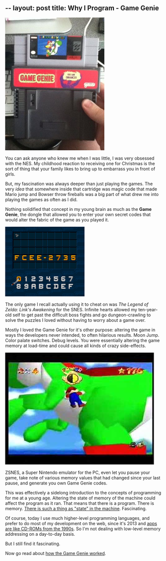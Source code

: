 --
layout: post
title: Why I Program - Game Genie  
--

![](../content/images/GameGenie_SNES_e1363739370973.jpg)


You can ask anyone who knew me when I was little, I was very obsessed with the NES. My childhood reaction to receiving one for Christmas is the sort of thing that your family likes to bring up to embarrass you in front of girls.

But, my fascination was always deeper than just playing the games. The very *idea* that somewhere inside that cartridge was magic code that made Mario jump and Bowser throw fireballs was a big part of what drew me into playing the games as often as I did.

Nothing solidified that concept in my young brain as much as the **Game Genie**, the dongle that allowed you to enter your own secret codes that would alter the fabric of the game as you played it.


![](../content/images/Game_Genie_BIOS_U_v2_0_Unl.png)


The only game I recall actually using it to cheat on was *The Legend of Zelda: Link's Awakening* for the SNES. Infinite hearts allowed my ten-year-old self to get past the difficult boss fights and go dungeon-crawling to solve the puzzles I loved without having to worry about a game over.

Mostly I loved the Game Genie for it's other purpose: altering the game in ways the developers never intended, to often hilarious results. Moon Jump. Color palate switches. Debug levels. You were essentially altering the game memory at load-time and could cause all kinds of crazy side-effects.


![](../content/images/0.jpg)


ZSNES, a Super Nintendo emulator for the PC, even let you pause your game, take note of various memory values that had changed since your last pause, and generate you own Game Genie codes.

This was effectively a sidelong introduction to the concepts of programming for me at a young age. Altering the state of memory of the machine could affect the program as it ran. That means that there is a program. There is memory. <a href="http://en.wikipedia.org/wiki/Finite-state_machine" title="Wikipedia">There is such a thing as "state" in the machine</a>. Fascinating.

Of course, today I use much higher-level programming languages, and prefer to do most of my development on the web, since it's 2013 and <a href="http://www.hanselman.com/blog/AppsAreTooMuchLike1990sCDROMsAndNotEnoughLikeTheWeb.aspx" title="Scott Hanselman">apps are like CD-ROMs from the 1990s</a>. So I'm not dealing with low-level memory addressing on a day-to-day basis.

But I still find it fascinating.

Now go read about <a href="http://www.mentalfloss.com/article/12793/how-did-game-genie-work" title="Mental Floss">how the Game Genie worked</a>.
